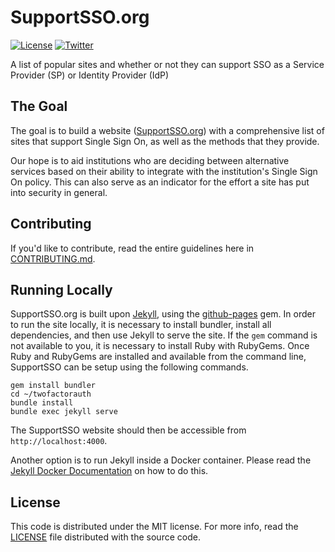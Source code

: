 SupportSSO.org
=================

[![License](https://img.shields.io/badge/license-mit-blue.svg?style=flat)](/LICENSE)
[![Twitter](https://img.shields.io/badge/Twitter-@SupportSSO-blue.svg)](https://twitter.com/supportsso)

A list of popular sites and whether or not they can support SSO as a Service Provider (SP) or Identity Provider (IdP)

## The Goal

The goal is to build a website ([SupportSSO.org](https://supportsso.org)) with a comprehensive list of sites that support
Single Sign On, as well as the methods that they provide.

Our hope is to aid institutions who are deciding between alternative services based on their ability to integrate with
the institution's Single Sign On policy.  This can also serve as an indicator for the effort a site has put into security in general.

## Contributing

If you'd like to contribute, read the entire guidelines here in
[CONTRIBUTING.md][contrib].

## Running Locally

SupportSSO.org is built upon [Jekyll](https://jekyllrb.com/), using the [github-pages](https://github.com/github/pages-gem) gem.
In order to run the site locally, it is necessary to install bundler, install all dependencies, and then use Jekyll to serve
the site. If the `gem` command is not available to you, it is necessary to install Ruby with RubyGems.
Once Ruby and RubyGems are installed and available from the command line, SupportSSO can be setup using the following commands.

```
gem install bundler
cd ~/twofactorauth
bundle install
bundle exec jekyll serve
```

The SupportSSO website should then be accessible from `http://localhost:4000`.

Another option is to run Jekyll inside a Docker container.  Please read the [Jekyll Docker Documentation](https://github.com/envygeeks/jekyll-docker/blob/master/README.md) on how to do this.

## License

This code is distributed under the MIT license. For more info, read the
[LICENSE][license] file distributed with the source code.

[contrib]: /CONTRIBUTING.md
[license]: /LICENSE
